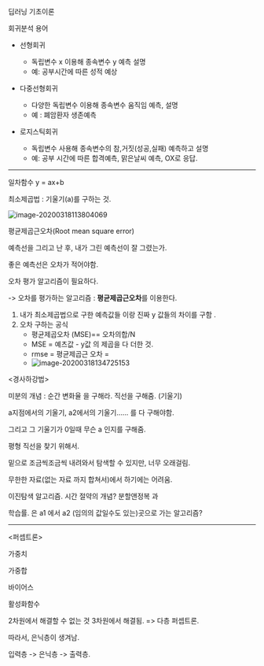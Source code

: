 딥러닝 기초이론

회귀분석 용어

- 선형회귀
  - 독립변수 x 이용해 종속변수 y 예측 설명
  - 예: 공부시간에 따른 성적 예상
- 다중선형회귀
  - 다양한 독립변수 이용해 종속변수 움직임 예측, 설명
  - 예 : 폐암환자 생존예측 

- 로지스틱회귀
  - 독립변수 사용해 종속변수의 참,거짓(성공,실패) 예측하고 설명
  - 예: 공부 시간에 따른 합격예측, 맑은날씨 예측, OX로 응답. 

----------------------

일차함수 y = ax+b

최소제곱법 : 기울기(a)를 구하는 것. 

![image-20200318113804069](C:\Users\LGPC\AppData\Roaming\Typora\typora-user-images\image-20200318113804069.png)

평균제곱근오차(Root mean square error)

예측선을 그리고 난 후, 내가 그린 예측선이 잘 그렸는가. 

좋은 예측선은 오차가 적어야함. 



오차 평가 알고리즘이 필요하다. 

-> 오차를 평가하는 알고리즘 : **평균제곱근오차**를 이용한다. 



1. 내가 최소제곱법으로 구한 예측값들 이랑 진짜 y 값들의 차이를 구함 .
2. 오차 구하는 공식
   - 평균제곱오차 (MSE)== 오차의합/N
   - MSE = 예츠값 - y값 의 제곱을 다 더한 것. 
   - rmse = 평균제곱근 오차 =
   - ![image-20200318134725153](../../../../AppData/Roaming/Typora/typora-user-images/image-20200318134725153.png)



<경사하강법>

미분의 개념 : 순간 변화율 을 구해라.  직선을 구해줌. (기울기)

a지점에서의 기울기, a2에서의 기울기...... 를 다 구해야함. 

그리고 그 기울기가 0일때 무슨 a 인지를 구해줌. 

평형 직선을 찾기 위해서. 

밑으로 조금씩조금씩 내려와서 탐색할 수 있지만,  너무 오래걸림. 

무한한 자료(없는 자료 까지 합쳐서)에서 하기에는 어려움. 

이진탐색 알고리즘.  시간 절약의 개념? 분할앤정복 과 

학습률.  은 a1 에서 a2 (임의의 값일수도 있는)곳으로 가는 알고리즘?



-----------------------------------

<퍼셉트론>

가중치

가중합

바이어스

활성화함수



2차원에서 해결할 수 없는 것 3차원에서 해결됨. => 다층 퍼셉트론. 

따라서, 은닉층이 생겨남. 

입력층 -> 은닉층 -> 출력층. 



